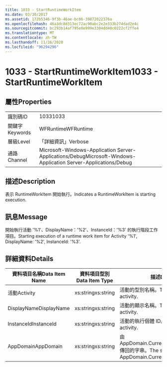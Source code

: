 ```yaml
---
title: 1033 - StartRuntimeWorkItem
ms.date: 03/30/2017
ms.assetid: 172b5346-9f3b-46ae-bc06-39872022376a
ms.openlocfilehash: 46a3dc8d313ec72ac90abc2e2e333b274dad2e4c
ms.sourcegitcommit: bc293b14af795e0e999e3304dd40c0222cf2ffe4
ms.translationtype: MT
ms.contentlocale: zh-TW
ms.lasthandoff: 11/26/2020
ms.locfileid: "96294296"
---
```

# <a name="1033---startruntimeworkitem"></a><span data-ttu-id="ce262-102">1033 - StartRuntimeWorkItem</span><span class="sxs-lookup"><span data-stu-id="ce262-102">1033 - StartRuntimeWorkItem</span></span>

## <a name="properties"></a><span data-ttu-id="ce262-103">屬性</span><span class="sxs-lookup"><span data-stu-id="ce262-103">Properties</span></span>  
  
|||  
|-|-|  
|<span data-ttu-id="ce262-104">識別碼</span><span class="sxs-lookup"><span data-stu-id="ce262-104">ID</span></span>|<span data-ttu-id="ce262-105">1033</span><span class="sxs-lookup"><span data-stu-id="ce262-105">1033</span></span>|  
|<span data-ttu-id="ce262-106">關鍵字</span><span class="sxs-lookup"><span data-stu-id="ce262-106">Keywords</span></span>|<span data-ttu-id="ce262-107">WFRuntime</span><span class="sxs-lookup"><span data-stu-id="ce262-107">WFRuntime</span></span>|  
|<span data-ttu-id="ce262-108">層級</span><span class="sxs-lookup"><span data-stu-id="ce262-108">Level</span></span>|<span data-ttu-id="ce262-109">「詳細資訊」</span><span class="sxs-lookup"><span data-stu-id="ce262-109">Verbose</span></span>|  
|<span data-ttu-id="ce262-110">通路</span><span class="sxs-lookup"><span data-stu-id="ce262-110">Channel</span></span>|<span data-ttu-id="ce262-111">Microsoft-Windows-Application Server-Applications/Debug</span><span class="sxs-lookup"><span data-stu-id="ce262-111">Microsoft-Windows-Application Server-Applications/Debug</span></span>|  
  
## <a name="description"></a><span data-ttu-id="ce262-112">描述</span><span class="sxs-lookup"><span data-stu-id="ce262-112">Description</span></span>  

 <span data-ttu-id="ce262-113">表示 RuntimeWorkItem 開始執行。</span><span class="sxs-lookup"><span data-stu-id="ce262-113">Indicates a RuntimeWorkItem is starting execution.</span></span>  
  
## <a name="message"></a><span data-ttu-id="ce262-114">訊息</span><span class="sxs-lookup"><span data-stu-id="ce262-114">Message</span></span>  

 <span data-ttu-id="ce262-115">開始執行活動 '%1'、DisplayName：'%2'、InstanceId：'%3' 的執行階段工作項目。</span><span class="sxs-lookup"><span data-stu-id="ce262-115">Starting execution of a runtime work item for Activity '%1', DisplayName: '%2', InstanceId: '%3'.</span></span>  
  
## <a name="details"></a><span data-ttu-id="ce262-116">詳細資料</span><span class="sxs-lookup"><span data-stu-id="ce262-116">Details</span></span>  
  
|<span data-ttu-id="ce262-117">資料項目名稱</span><span class="sxs-lookup"><span data-stu-id="ce262-117">Data Item Name</span></span>|<span data-ttu-id="ce262-118">資料項目型別</span><span class="sxs-lookup"><span data-stu-id="ce262-118">Data Item Type</span></span>|<span data-ttu-id="ce262-119">描述</span><span class="sxs-lookup"><span data-stu-id="ce262-119">Description</span></span>|  
|--------------------|--------------------|-----------------|  
|<span data-ttu-id="ce262-120">活動</span><span class="sxs-lookup"><span data-stu-id="ce262-120">Activity</span></span>|<span data-ttu-id="ce262-121">xs:string</span><span class="sxs-lookup"><span data-stu-id="ce262-121">xs:string</span></span>|<span data-ttu-id="ce262-122">活動的型別名稱。</span><span class="sxs-lookup"><span data-stu-id="ce262-122">The type name of the activity.</span></span>|  
|<span data-ttu-id="ce262-123">DisplayName</span><span class="sxs-lookup"><span data-stu-id="ce262-123">DisplayName</span></span>|<span data-ttu-id="ce262-124">xs:string</span><span class="sxs-lookup"><span data-stu-id="ce262-124">xs:string</span></span>|<span data-ttu-id="ce262-125">活動的顯示名稱。</span><span class="sxs-lookup"><span data-stu-id="ce262-125">The display name of the activity.</span></span>|  
|<span data-ttu-id="ce262-126">InstanceId</span><span class="sxs-lookup"><span data-stu-id="ce262-126">InstanceId</span></span>|<span data-ttu-id="ce262-127">xs:string</span><span class="sxs-lookup"><span data-stu-id="ce262-127">xs:string</span></span>|<span data-ttu-id="ce262-128">活動的執行個體 ID。</span><span class="sxs-lookup"><span data-stu-id="ce262-128">The instance id of the activity.</span></span>|  
|<span data-ttu-id="ce262-129">AppDomain</span><span class="sxs-lookup"><span data-stu-id="ce262-129">AppDomain</span></span>|<span data-ttu-id="ce262-130">xs:string</span><span class="sxs-lookup"><span data-stu-id="ce262-130">xs:string</span></span>|<span data-ttu-id="ce262-131">由 AppDomain.CurrentDomain.FriendlyName 傳回的字串。</span><span class="sxs-lookup"><span data-stu-id="ce262-131">The string returned by AppDomain.CurrentDomain.FriendlyName.</span></span>|
